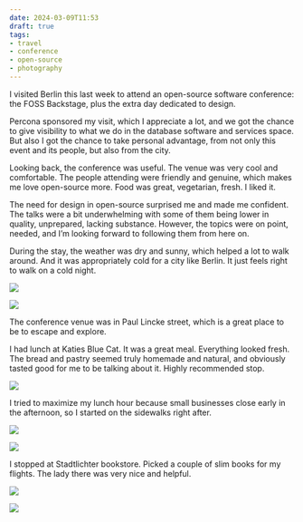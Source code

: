 ```yaml
---
date: 2024-03-09T11:53
draft: true
tags:
- travel
- conference
- open-source
- photography
---
```


I visited Berlin this last week to attend an open-source software conference: the FOSS Backstage, plus the extra day dedicated to design.

Percona sponsored my visit, which I appreciate a lot, and we got the chance to give visibility to what we do in the database software and services space. But also I got the chance to take personal advantage, from not only this event and its people, but also from the city.

Looking back, the conference was useful. The venue was very cool and comfortable. The people attending were friendly and genuine, which makes me love open-source more. Food was great, vegetarian, fresh. I liked it. 

The need for design in open-source surprised me and made me confident. The talks were a bit underwhelming with some of them being lower in quality, unprepared, lacking substance. However, the topics were on point, needed, and I’m looking forward to following them from here on.

During the stay, the weather was dry and sunny, which helped a lot to walk around. And it was appropriately cold for a city like Berlin. It just feels right to walk on a cold night.

![](../attachment/vsc-paste/2024030911-240309224308.png)

![](../attachment/vsc-paste/2024030911-240309224338.png)

The conference venue was in Paul Lincke street, which is a great place to be to escape and explore.

I had lunch at Katies Blue Cat. It was a great meal. Everything looked fresh. The bread and pastry seemed truly homemade and natural, and obviously tasted good for me to be talking about it. Highly recommended stop.

![](../attachment/vsc-paste/2024030911-240309224756.png)

I tried to maximize my lunch hour because small businesses close early in the afternoon, so I started on the sidewalks right after.

![](../attachment/vsc-paste/2024030911-240309225955.png)

![](../attachment/vsc-paste/2024030911-240309230017.png)

I stopped at Stadtlichter bookstore. Picked a couple of slim books for my flights. The lady there was very nice and helpful.

![](../attachment/vsc-paste/2024030911-240309230054.png)

![](../attachment/vsc-paste/2024030911-240309230140.png)